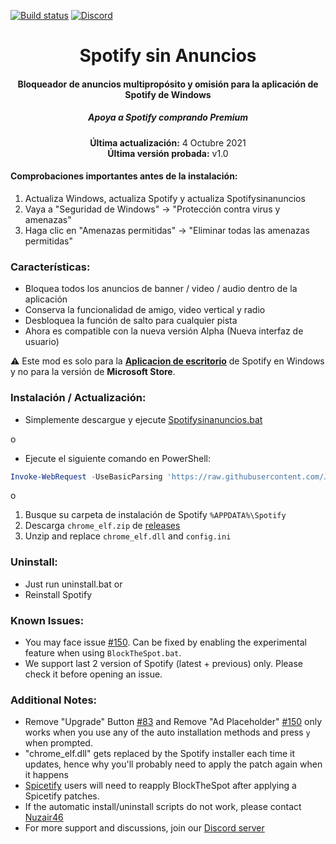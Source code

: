 [![Build status](https://ci.appveyor.com/api/projects/status/31l6ynm0a1fhr2vs/branch/master?svg=true)](https://ci.appveyor.com/project/JaimeTR/spotifysinanuncios/branch/master)  [![Discord](https://discord.com/api/guilds/807273906872123412/widget.png)](https://discord.gg/)


<center>
    <h1 align="center">Spotify sin Anuncios</h1>
    <h4 align="center">Bloqueador de anuncios multipropósito y omisión para la aplicación de Spotify de <strong>Windows</strong></h4>
    <h5 align="center">Apoya a Spotify comprando Premium</h5>
    <p align="center">
        <strong>Última actualización:</strong> 4 Octubre 2021<br>
        <strong>Última versión probada:</strong> v1.0
    </p> 
</center>

#### Comprobaciones importantes antes de la instalación:
1. Actualiza Windows, actualiza Spotify y actualiza Spotifysinanuncios
2. Vaya a "Seguridad de Windows" -> "Protección contra virus y amenazas"
3. Haga clic en "Amenazas permitidas" -> "Eliminar todas las amenazas permitidas"

### Características:
* Bloquea todos los anuncios de banner / video / audio dentro de la aplicación
* Conserva la funcionalidad de amigo, video vertical y radio
* Desbloquea la función de salto para cualquier pista
* Ahora es compatible con la nueva versión Alpha (Nueva interfaz de usuario)

:warning: Este mod es solo para la [**Aplicacion de escritorio**](https://www.spotify.com/download/windows/) de Spotify en Windows y no para la versión de **Microsoft Store**.

### Instalación / Actualización:
* Simplemente descargue y ejecute [Spotifysinanuncios.bat](https://raw.githack.com/mrpond/BlockTheSpot/master/BlockTheSpot.bat)  

o

* Ejecute el siguiente comando en PowerShell:
```ps1
Invoke-WebRequest -UseBasicParsing 'https://raw.githubusercontent.com/JaimeTR/Spotifysinanuncios/main/install.ps1' | Invoke-Expression
```

o

1. Busque su carpeta de instalación de Spotify `%APPDATA%\Spotify`
2. Descarga  `chrome_elf.zip` de [releases](https://github.com/JaimeTR/Spotifysinanuncios/releases)
3. Unzip and replace `chrome_elf.dll` and `config.ini` 

### Uninstall:
* Just run uninstall.bat
or
* Reinstall Spotify 

### Known Issues:  
* You may face issue [#150](https://github.com/mrpond/BlockTheSpot/issues/150). Can be fixed by enabling the experimental feature when using `BlockTheSpot.bat`.    
* We support last 2 version of Spotify (latest + previous) only. Please check it before opening an issue.

### Additional Notes:  
* Remove "Upgrade" Button [#83](https://github.com/mrpond/BlockTheSpot/issues/83) and Remove "Ad Placeholder" [#150](https://github.com/mrpond/BlockTheSpot/issues/150) only works when you use any of the auto installation methods and press `y` when prompted.  
* "chrome_elf.dll" gets replaced by the Spotify installer each time it updates, hence why you'll probably need to apply the patch again when it happens
* [Spicetify](https://github.com/khanhas/spicetify-cli) users will need to reapply BlockTheSpot after applying a Spicetify patches.
* If the automatic install/uninstall scripts do not work, please contact [Nuzair46](https://github.com/Nuzair46)
* For more support and discussions, join our [Discord server](https://discord.gg/p43cusgUPm) 
